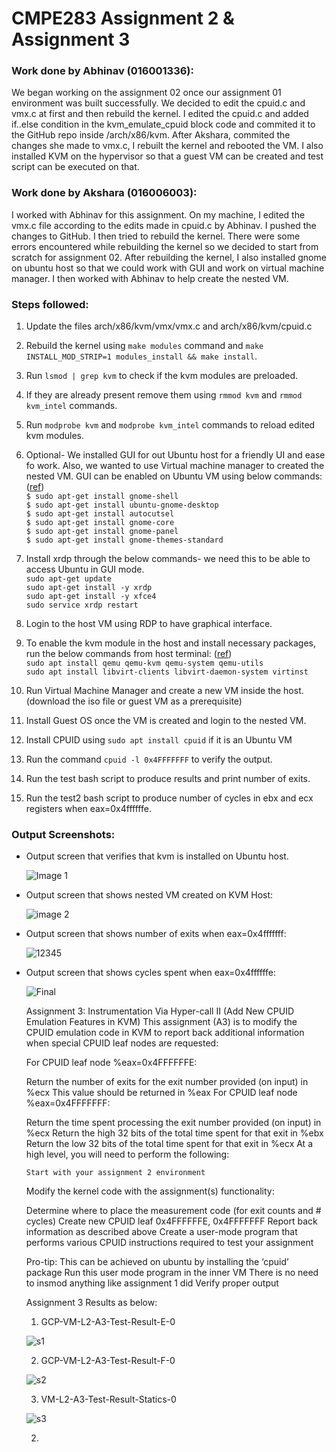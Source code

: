 # CMPE283 Assignment 2 & Assignment 3


<h3>Work done by Abhinav (016001336):</h3>
We began working on the assignment 02 once our assignment 01 environment was built successfully. We decided to edit the cpuid.c and vmx.c at first and then rebuild the kernel. I edited the cpuid.c and added if..else condition in the kvm_emulate_cpuid block code and commited it to the GitHub repo inside /arch/x86/kvm. After Akshara, commited the changes she made to vmx.c, I rebuilt the kernel and rebooted the VM. I also installed KVM on the hypervisor so that a guest VM can be created and test script can be executed on that.  <br>
  
<h3>Work done by Akshara (016006003):</h3>
I worked with Abhinav for this assignment. On my machine, I edited the vmx.c file according to the edits made in cpuid.c by Abhinav. I pushed the changes to GitHub. I then tried to rebuild the kernel. There were some errors encountered while rebuilding the kernel so we decided to start from scratch for assignment 02. After rebuilding the kernel, I also installed gnome on ubuntu host so that we could work with GUI and work on virtual machine manager. I then worked with Abhinav to help create the nested VM.  <br>

<h3>Steps followed:</h3>
  
1. Update the files arch/x86/kvm/vmx/vmx.c and arch/x86/kvm/cpuid.c <br>
2. Rebuild the kernel using ```make modules``` command and ```make INSTALL_MOD_STRIP=1 modules_install && make install```.<br>
3. Run ```lsmod | grep kvm``` to check if the kvm modules are preloaded.<br>
4. If they are already present remove them using ```rmmod kvm``` and ```rmmod kvm_intel``` commands.<br>
5. Run ```modprobe kvm``` and ```modprobe kvm_intel``` commands to reload edited kvm modules.<br>
  
6. Optional- We installed GUI for out Ubuntu host for a friendly UI and ease fo work. Also, we wanted to use Virtual machine manager to created the nested VM. GUI can be enabled on Ubuntu VM using below commands:(<a href="https://subscription.packtpub.com/book/big-data-and-business-intelligence/9781788474221/1/ch01lvl1sec15/installing-and-configuring-ubuntu-desktop-for-google-cloud-platform">ref</a>)<br>
  ```$ sudo apt-get install gnome-shell``` <br>
  ```$ sudo apt-get install ubuntu-gnome-desktop``` <br>
  ```$ sudo apt-get install autocutsel``` <br>
  ```$ sudo apt-get install gnome-core``` <br>
  ```$ sudo apt-get install gnome-panel``` <br>
  ```$ sudo apt-get install gnome-themes-standard``` <br> 
  
7. Install xrdp through the below commands- we need this to be able to access Ubuntu in GUI mode.<br>
  ```sudo apt-get update``` <br>
  ```sudo apt-get install -y xrdp``` <br>
  ```sudo apt-get install -y xfce4``` <br>
  ```sudo service xrdp restart``` <br>

8. Login to the host VM using RDP to have graphical interface.<br> 
9. To enable the kvm module in the host and install necessary packages, run the below commands from host terminal: (<a href="https://www.tecmint.com/install-kvm-on-ubuntu/">ref</a>) <br>
  ```sudo apt install qemu qemu-kvm qemu-system qemu-utils``` <br>
  ```sudo apt install libvirt-clients libvirt-daemon-system virtinst``` 
10. Run Virtual Machine Manager and create a new VM inside the host. (download the iso file or guest VM as a prerequisite)<br>
11. Install Guest OS once the VM is created and login to the nested VM.<br>
12. Install CPUID using ``` sudo apt install cpuid ``` if it is an Ubuntu VM <br>  
13. Run the command ```cpuid -l 0x4FFFFFFF``` to verify the output.<br>
14. Run the test bash script to produce results and print number of exits.<br>
15. Run the test2 bash script to produce number of cycles in ebx and ecx registers when eax=0x4ffffffe.<br>



<h3>Output Screenshots:</h3>
<ul>
<li>Output screen that verifies that kvm is installed on Ubuntu host.<br>

![Image 1](https://user-images.githubusercontent.com/99863530/205812527-1d959c48-b96a-4e66-957b-670a29fde9d5.png)
<br>
  
<li>Output screen that shows nested VM created on KVM Host:<br>
  
  ![image 2](https://user-images.githubusercontent.com/99863530/205812989-24162ae1-4222-4bd6-9a38-bb644af0f80a.png)
<br>
  
<li>Output screen that shows number of exits when eax=0x4fffffff:<br>
  
  ![12345](https://user-images.githubusercontent.com/99863530/205814357-055b34f1-7946-4df4-990e-eaecfa15a135.png)
  <br>
    
<li>Output screen that shows cycles spent when eax=0x4ffffffe:<br>

  ![Final](https://user-images.githubusercontent.com/99863530/205815252-21b6055f-0707-4eca-8702-4bda325493a4.PNG)


Assignment 3: Instrumentation Via Hyper-call II (Add New CPUID Emulation Features in KVM)
This assignment (A3) is to modify the CPUID emulation code in KVM to report back additional information when special CPUID leaf nodes are requested:

  For CPUID leaf node %eax=0x4FFFFFFE:

  Return the number of exits for the exit number provided (on input) in %ecx
  This value should be returned in %eax
  For CPUID leaf node %eax=0x4FFFFFFF:

  Return the time spent processing the exit number provided (on input) in %ecx
  Return the high 32 bits of the total time spent for that exit in %ebx
  Return the low 32 bits of the total time spent for that exit in %ecx
  At a high level, you will need to perform the following:

    Start with your assignment 2 environment

  Modify the kernel code with the assignment(s) functionality:

  Determine where to place the measurement code (for exit counts and # cycles)
  Create new CPUID leaf 0x4FFFFFFE, 0x4FFFFFFF
  Report back information as described above
  Create a user-mode program that performs various CPUID instructions required to test your assignment

Pro-tip: This can be achieved on ubuntu by installing the ‘cpuid’ package
Run this user mode program in the inner VM
There is no need to insmod anything like assignment 1 did
Verify proper output


Assignment 3 Results as below:
  
1. GCP-VM-L2-A3-Test-Result-E-0
  
  ![s1](https://user-images.githubusercontent.com/99863530/207123969-86dfce7f-2fb9-4596-bf63-392356310463.jpg)
  
2. GCP-VM-L2-A3-Test-Result-F-0
  
  ![s2](https://user-images.githubusercontent.com/99863530/207124785-aed2c639-d0f9-4492-b60f-9fdb346bb249.jpg)

3. VM-L2-A3-Test-Result-Statics-0
  
  ![s3](https://user-images.githubusercontent.com/99863530/207125054-dae3c65d-b0bd-4c67-b45a-e65c3482af89.jpg)

  
2. 
